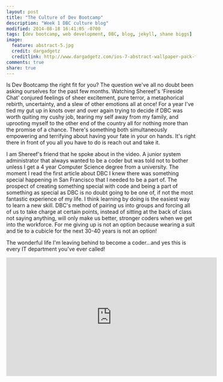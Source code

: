 ```yaml
---
layout: post
title: "The Culture of Dev Bootcamp"
description: "Week 1 DBC culture blog"
modified: 2014-08-18 16:41:05 -0700
tags: [dev bootcamp, web development, DBC, blog, jekyll, shane biggs]
image:
  feature: abstract-5.jpg
  credit: dargadgetz
  creditlink: http://www.dargadgetz.com/ios-7-abstract-wallpaper-pack-for-iphone-5-and-ipod-touch-retina/ 
comments: true
share: true
---
```


Is Dev Bootcamp the right fit for you? The question we've all no doubt been asking ourselves for the past few months. Watching Shereef's 'Fireside Chat' conjured feelings of sheer excitement, pure terror, a metaphorical rebirth, uncertainty, and a slew of other emotions all at once! For a year I've tied my gut up in knots over and over again trying to decide if DBC was worth quiting my cushy job, tearing my self away from my family, and uprooting myself to the other end of the country all for nothing more than the promise of a chance. There's something both simultaneously empowering and terrifying about having your fate in your on hands. It's right there in front of you all you have to do is reach out and take it.

I am Shereef's friend that he spoke about in the video. A junior system administrator that always wanted to be a coder but was told not to bother unless I get a 4 year Computer Science degree from a university. The moment I read the first article about DBC I knew there was something special happening in San Francisco that I needed to be a part of. The prospect of creating something special with code and being a part of something as special as DBC is no doubt going to be one of, if not the most fantastic experience of my life. I think learning by doing is the easiest way to learn a new skill. DBC's method of pairing us into groups and forcing all of us to take charge at certain points, instead of sitting at the back of class not saying anything, will only make us better, stronger coders when we get into the workforce. For me giving up is not an option because wearing a suit and tie to a cubicle for the next 30-40 years is not an option!

The wonderful life I'm leaving behind to become a coder...and yes this is every IT department you've ever called!

<iframe width="560" height="315" src="http://www.youtube.com/embed/rksCTVFtjM4" frameborder="0"> </iframe>